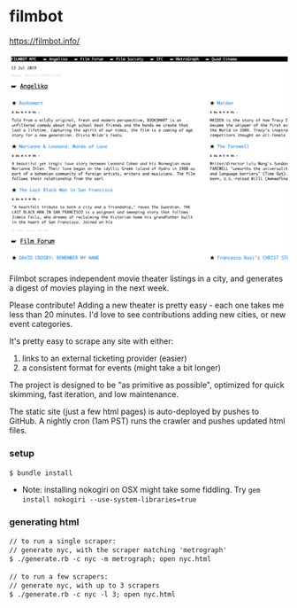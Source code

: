 # filmbot

https://filmbot.info/

![filmbot](https://raw.githubusercontent.com/benzguo/blog/master/public/img/filmbot.png)

Filmbot scrapes independent movie theater listings in a city, and generates a digest of movies playing in the next week. 

Please contribute! Adding a new theater is pretty easy - each one takes me less than 20 minutes. I'd love to see contributions adding new cities, or new event categories. 

It's pretty easy to scrape any site with either:

1. links to an external ticketing provider (easier)
2. a consistent format for events (might take a bit longer)

The project is designed to be "as primitive as possible", optimized for quick skimming, fast iteration, and low maintenance. 

The static site (just a few html pages) is auto-deployed by pushes to GitHub. A nightly cron (1am PST) runs the crawler and pushes updated html files.


### setup

```
$ bundle install
```

- Note: installing nokogiri on OSX might take some fiddling. Try `gem install nokogiri --use-system-libraries=true`

### generating html

```
// to run a single scraper:
// generate nyc, with the scraper matching 'metrograph'
$ ./generate.rb -c nyc -m metrograph; open nyc.html

// to run a few scrapers:
// generate nyc, with up to 3 scrapers
$ ./generate.rb -c nyc -l 3; open nyc.html
```
